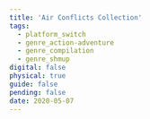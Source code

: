 ```yaml
---
title: 'Air Conflicts Collection'
tags:
  - platform_switch
  - genre_action-adventure
  - genre_compilation
  - genre_shmup
digital: false
physical: true
guide: false
pending: false
date: 2020-05-07
---
```

